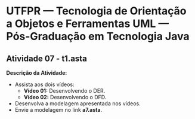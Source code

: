 # UTFPR — Tecnologia de Orientação a Objetos e Ferramentas UML — Pós-Graduação em Tecnologia Java

## Atividade 07 - t1.asta

**Descrição da Atividade:**
- Assista aos dois vídeos:  
  - **Vídeo 01:** Desenvolvendo o DER.  
  - **Vídeo 02:** Desenvolvendo o DFD.  
- Desenvolva a modelagem apresentada nos vídeos.  
- Envie a modelagem no link **a7.asta**.  
